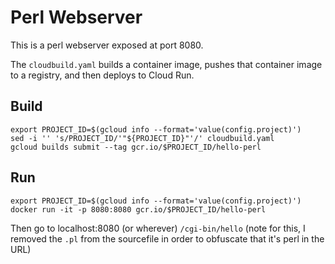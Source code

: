# Perl Webserver

This is a perl webserver exposed at port 8080.

The `cloudbuild.yaml` builds a container image, pushes that container image to a registry, and then deploys to Cloud Run.


## Build

```
export PROJECT_ID=$(gcloud info --format='value(config.project)')
sed -i '' 's/PROJECT_ID/'"${PROJECT_ID}"'/' cloudbuild.yaml
gcloud builds submit --tag gcr.io/$PROJECT_ID/hello-perl
```

## Run

```
export PROJECT_ID=$(gcloud info --format='value(config.project)')
docker run -it -p 8080:8080 gcr.io/$PROJECT_ID/hello-perl
```

Then go to localhost:8080 (or wherever) `/cgi-bin/hello` (note for this, I removed the `.pl` from the sourcefile in order to obfuscate that it's perl in the URL)

